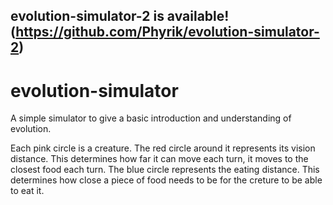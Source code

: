 ## evolution-simulator-2 is available! (https://github.com/Phyrik/evolution-simulator-2)


# evolution-simulator

A simple simulator to give a basic introduction and understanding of evolution.

Each pink circle is a creature. The red circle around it represents its vision distance. This determines how far it can move each turn, it moves to the closest food each turn. The blue circle represents the eating distance. This determines how close a piece of food needs to be for the creture to be able to eat it.
